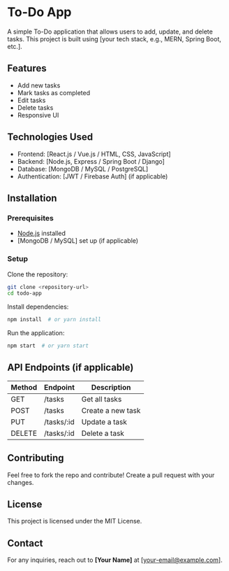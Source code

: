 # To-Do App

A simple To-Do application that allows users to add, update, and delete tasks. This project is built using [your tech stack, e.g., MERN, Spring Boot, etc.].

## Features
- Add new tasks
- Mark tasks as completed
- Edit tasks
- Delete tasks
- Responsive UI

## Technologies Used
- Frontend: [React.js / Vue.js / HTML, CSS, JavaScript]
- Backend: [Node.js, Express / Spring Boot / Django]
- Database: [MongoDB / MySQL / PostgreSQL]
- Authentication: [JWT / Firebase Auth] (if applicable)

## Installation

### Prerequisites
- [Node.js](https://nodejs.org/) installed
- [MongoDB / MySQL] set up (if applicable)

### Setup
Clone the repository:
```bash
git clone <repository-url>
cd todo-app
```

Install dependencies:
```bash
npm install  # or yarn install
```

Run the application:
```bash
npm start  # or yarn start
```

## API Endpoints (if applicable)
| Method | Endpoint      | Description         |
|--------|-------------|---------------------|
| GET    | /tasks      | Get all tasks       |
| POST   | /tasks      | Create a new task   |
| PUT    | /tasks/:id  | Update a task       |
| DELETE | /tasks/:id  | Delete a task       |

## Contributing
Feel free to fork the repo and contribute! Create a pull request with your changes.

## License
This project is licensed under the MIT License.

## Contact
For any inquiries, reach out to **[Your Name]** at [your-email@example.com].

